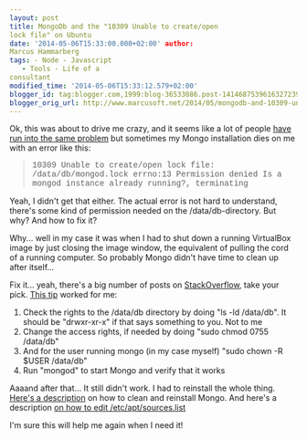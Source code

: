 ```yaml
---
layout: post
title: MongoDb and the "10309 Unable to create/open
lock file" on Ubuntu
date: '2014-05-06T15:33:00.000+02:00' author:
Marcus Hammarberg
tags: - Node - Javascript
   - Tools - Life of a
consultant
modified_time: '2014-05-06T15:33:12.579+02:00'
blogger_id: tag:blogger.com,1999:blog-36533086.post-1414687539616327239
blogger_orig_url: http://www.marcusoft.net/2014/05/mongodb-and-10309-unable-to-createopen.html
---
```



<div dir="ltr" style="text-align: left;" trbidi="on">

Ok, this was about to drive me crazy, and it seems like a lot of people
<a
href="https://www.google.com/search?q=10309+Unable+to+create%2Fopen+lock+file%3A+%2Fdata%2Fdb%2Fmongod.lock+errno%3A13+Permission+denied+Is+a+mongod+instance+already+running%3F%2C+terminating&amp;oq=10309+Unable+to+create%2Fopen+lock+file%3A+%2Fdata%2Fdb%2Fmongod.lock+errno%3A13+Permission+denied+Is+a+mongod+instance+already+running%3F%2C+terminating&amp;aqs=chrome..69i57.727j0j4&amp;sourceid=chrome&amp;es_sm=122&amp;ie=UTF-8"
target="_blank">have run into the same problem</a> but sometimes my
Mongo installation dies on me with an error like this:

> <span style="font-family: Courier New, Courier, monospace;">10309
> Unable to create/open lock file: /data/db/mongod.lock errno:13
> Permission denied Is a mongod instance already running?,
> terminating</span>

Yeah, I didn't get that either. The actual error is not hard to
understand, there's some kind of permission needed on the
/data/db-directory. But why? And how to fix it?


Why... well in my case it was when I had to shut down a running
VirtualBox image by just closing the image window, the equivalent of
pulling the cord of a running computer. So probably Mongo didn't have
time to clean up after itself...

Fix it... yeah, there's a big number of posts on <a
href="http://stackoverflow.com/search?q=10309+Unable+to+create%2Fopen+lock+file"
target="_blank">StackOverflow</a>, take your pick. <a
href="http://stackoverflow.com/questions/7948789/mongodb-mongod-complains-that-there-is-no-data-db-folder"
target="_blank">This tip</a> worked for me:


1.  Check the rights to the /data/db directory by doing "ls -ld
    /data/db". It should be "drwxr-xr-x" if that says something to you.
    Not to me
2.  Change the access rights, if needed by doing "sudo chmod 0755
    /data/db"
3.  And for the user running mongo (in my case myself) "sudo chown -R
    $USER /data/db"
4.  Run "mongod" to start Mongo and verify that it works

<div>

Aaaand after that... It still didn't work. I had to reinstall the whole
thing. <a
href="http://askubuntu.com/questions/147135/how-can-i-uninstall-mongodb-and-reinstall-the-latest-version"
target="_blank">Here's a description</a> on how to clean and reinstall
Mongo. And here's a description <a
href="http://askubuntu.com/questions/197564/how-do-i-add-a-line-to-my-etc-apt-sources-list"
target="_blank">on how to edit /etc/apt/sources.list</a> 

</div>

<div>



</div>


I'm sure this will help me again when I need it! 

</div>
